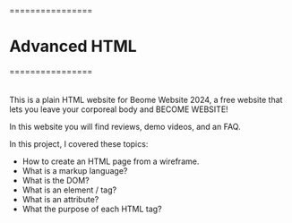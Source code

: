 ================
# Advanced HTML
================
<br>
<br>
<br>
This is a plain HTML website for Beome Website 2024, a free website that lets you leave your corporeal body and BECOME WEBSITE! <br>

In this website you will find reviews, demo videos, and an FAQ. <br>

In this project, I covered these topics:
 - How to create an HTML page from a wireframe. <br>
 - What is a markup language? <br>
 - What is the DOM? <br>
 - What is an element / tag? <br>
 - What is an attribute? <br>
 - What the purpose of each HTML tag? <br>
